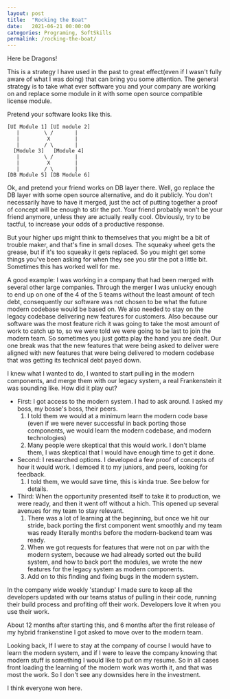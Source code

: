 ```yaml
---
layout: post
title:  "Rocking the Boat"
date:   2021-06-21 00:00:00
categories: Programing, SoftSkills
permalink: /rocking-the-boat/ 
---
```


Here be Dragons!

This is a strategy I have used in the past to great effect(even if I wasn't fully aware of what I was doing) that can bring you some attention.  The general strategy is to take what ever software you and your company are working on and replace some module in it with some open source compatible license module.

Pretend your software looks like this.
```asci
[UI Module 1] [UI module 2]
   |        \ /       |
   |         X        |
   |        / \       |
  [Module 3]   [Module 4]
   |        \ /       |
   |         X        |
   |        / \       |
[DB Module 5] [DB Module 6]
```
Ok, and pretend your friend works on DB layer there. Well, go replace the DB layer with some open source alternative, and do it publicly.  You don't necessarily have to have it merged, just the act of putting together a proof of concept will be enough to stir the pot.  Your friend probably won't be your friend anymore, unless they are actually really cool.  Obviously, try to be tactful, to increase your odds of a productive response.

But your higher ups might think to themselves that you might be a bit of trouble maker, and that's fine in small doses.  The squeaky wheel gets the grease, but if it's too squeaky it gets replaced.  So you might get some things you've been asking for when they see you stir the pot a little bit. Sometimes this has worked well for me.

A good example:  I was working in a company that had been merged with several other large companies.  Through the merger I was unlucky enough to end up on one of the 4 of the 5 teams without the least amount of tech debt, consequently our software was not chosen to be what the future modern codebase would be based on.  We also needed to stay on the legacy codebase delivering new features for customers.  Also because our software was the most feature rich it was going to take the most amount of work to catch up to, so we were told we were going to be last to join the modern team.  So sometimes you just gotta play the hand you are dealt.  Our one break was that the new features that were being asked to deliver were aligned with new features that were being delivered to modern codebase that was getting its technical debt payed down.

I knew what I wanted to do, I wanted to start pulling in the modern components, and merge them with our legacy system, a real Frankenstein it was sounding like.  How did it play out?
- First: I got access to the modern system. I had to ask around. I asked my boss, my bosse's boss, their peers.
	1. I told them we would at a minimum learn the modern code base (even if we were never successful in back porting those components, we would learn the modern codebase, and modern technologies)
	2. Many people were skeptical that this would work.  I don't blame them, I was skeptical that I would have enough time to get it done.
- Second: I researched options.  I developed a few proof of concepts of how it would work.  I demoed it to my juniors, and peers, looking for feedback.
	1. I told them, we would save time, this is kinda true. See below for details.
- Third: When the opportunity presented itself to take it to production, we were ready, and then it went off without a hich. This opened up several avenues for my team to stay relevant.
	1. There was a lot of learning at the beginning, but once we hit our stride, back porting the first component went smoothly and my team was ready literally months before the modern-backend team was ready.
	2. When we got requests for features that were not on par with the modern system, because we had already sorted out the build system, and how to back port the modules, we wrote the new features for the legacy system as modern components.
	3. Add on to this finding and fixing bugs in the modern system.

In the company wide weekly 'standup' I made sure to keep all the developers updated with our teams status of pulling in their code, running their build process and profiting off their work. Developers love it when you use their work.

About 12 months after starting this, and 6 months after the first release of my hybrid frankenstine I got asked to move over to the modern team.

Looking back, If I were to stay at the company of course I would have to learn the modern system, and if I were to leave the company knowing that modern stuff is something I would like to put on my resume.  So in all cases front loading the learning of the modern work was worth it, and that was most the work.  So I don't see any downsides here in the investment.

I think everyone won here.
